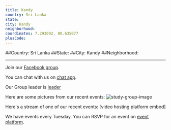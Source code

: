 ```yaml
---
title: Kandy
country: Sri Lanka
state: 
city: Kandy
neighborhood: 
coordinates: 7.293092, 80.635077
plusCode:
---
```


##Country: Sri Lanka
##State: 
##City: Kandy
##Neighborhood: 
*****
Join our [Facebook group](https://www.facebook.com/groups/free.code.camp.kandy).

You can chat with us on [chat app]().

Our Group leader is [leader]()

Here are some pictures from our recent events:
![study-group-image]()

Here's a stream of one of our recent events:
[video hosting platform embed]

We have events every Tuesday. You can RSVP for an event on [event platform]().
